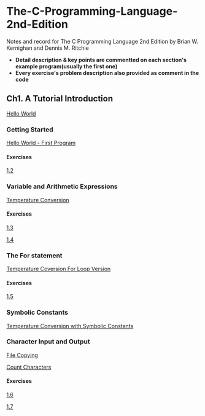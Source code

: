 # The-C-Programming-Language-2nd-Edition

Notes and record for The C Programming Language 2nd Edition by Brian W. Kernighan and Dennis M. Ritchie

- **Detail description & key points are commentted on each section's example program(usually the first one)**
- **Every exercise's problem description also provided as comment in the code**

## Ch1. A Tutorial Introduction

[Hello World](./ch1/hello_world.c)

### Getting Started

[Hello World - First Program](./ch1/hello_world.c)

#### Exercises

[1.2](./ch1/exercise2.c)

### Variable and Arithmetic Expressions

[Temperature Conversion](./ch1/f_to_c.c)

#### Exercises

[1.3](./ch1/exercise3.c)

[1.4](./ch1/exercise4.c)

### The For statement

[Temperature Coversion For Loop Version](./ch1/exercise5.c)

#### Exercises

[1.5](./ch1/exercise5.c)

### Symbolic Constants

[Temperature Conversion with Symbolic Constants](./ch1/f_to_c_symbolic_constant.c)

### Character Input and Output

[File Copying](./ch1/file_copying.c)

[Count Characters](./ch1/count_char.c)

#### Exercises

[1.6](./ch1/exercise6.c)

[1.7](./ch1/exercise7.c)
